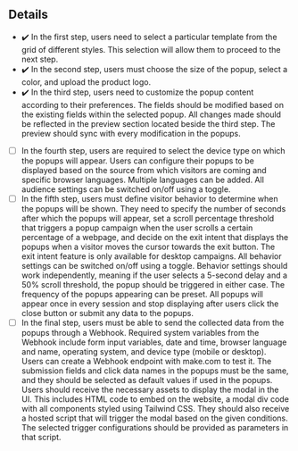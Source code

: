 ## Details
- :heavy_check_mark: In the first step, users need to select a particular template from the grid of different styles. This selection will allow them to proceed to the next step.
- :heavy_check_mark: In the second step, users must choose the size of the popup, select a color, and upload the product logo.
- :heavy_check_mark: In the third step, users need to customize the popup content according to their preferences. The fields should be modified based on the existing fields within the selected popup.
        All changes made should be reflected in the preview section located beside the third step. The preview should sync with every modification in the popups.
- [ ] In the fourth step, users are required to select the device type on which the popups will appear.
    Users can configure their popups to be displayed based on the source from which visitors are coming and specific browser languages. Multiple languages can be added.
        All audience settings can be switched on/off using a toggle.
- [ ] In the fifth step, users must define visitor behavior to determine when the popups will be shown.
        They need to specify the number of seconds after which the popups will appear, set a scroll percentage threshold that triggers a popup campaign when the user scrolls a certain percentage of a webpage, and decide on the exit intent that displays the popups when a visitor moves the cursor towards the exit button. The exit intent feature is only available for desktop campaigns.
        All behavior settings can be switched on/off using a toggle.
        Behavior settings should work independently, meaning if the user selects a 5-second delay and a 50% scroll threshold, the popup should be triggered in either case.
        The frequency of the popups appearing can be preset. All popups will appear once in every session and stop displaying after users click the close button or submit any data to the popups.
- [ ] In the final step, users must be able to send the collected data from the popups through a Webhook. Required system variables from the Webhook include form input variables, date and time, browser language and name, operating system, and device type (mobile or desktop).
        Users can create a Webhook endpoint with make.com to test it.
        The submission fields and click data names in the popups must be the same, and they should be selected as default values if used in the popups.
    Users should receive the necessary assets to display the modal in the UI.
        This includes HTML code to embed on the website, a modal div code with all components styled using Tailwind CSS.
        They should also receive a hosted script that will trigger the modal based on the given conditions.
        The selected trigger configurations should be provided as parameters in that script.
